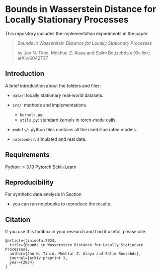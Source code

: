 
# Bounds in Wasserstein Distance for Locally Stationary Processes
This repository includes the implementation experiments in the paper

> *Bounds in Wasserstein Distance for Locally Stationary Processes*
> 
> by Jan N. Tinio, Mokhtar Z. Alaya and Salim Bouzebda
> arXiv link: arXiv/6042737
> 
## Introduction
A brief introduction about the folders and files:
* `data/`: locally stationary real-world datasets.

* `src/`: methods and implementations.
    * `kernels.py`: 
    * `utils.py`: standard kernels in torch-mode calls.

* `models/`: python files contains all the used illustrated models.

* `notebooks/`: simulated and real data.

## Requirements
Python: > 3.10
Pytorch
Sckit-Learn

## Reproducibility
For synthetic data analysis in Section
* you can run notebooks to reproduce the results.

## Citation
If you use this toolbox in your research and find it useful, please cite:
```
@article{tinioetal2024,
  title={Bounds in Wasserstein Distance for Locally Stationary Processes},
  author={Jan N. Tinio, Mokhtar Z. Alaya and Salim Bouzebda},
  journal={arXiv preprint },
  year={2024}
}
```

